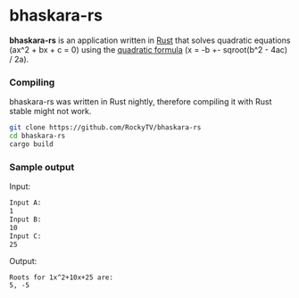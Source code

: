# bhaskara-rs
**bhaskara-rs** is an application written in [Rust][rust] that solves quadratic equations (ax^2 + bx + c = 0) using the [quadratic formula][formula] (x = -b +- sqroot(b^2 - 4ac) / 2a).

### Compiling
bhaskara-rs was written in Rust nightly, therefore compiling it with Rust stable might not work.
```bash
git clone https://github.com/RockyTV/bhaskara-rs
cd bhaskara-rs
cargo build
```

### Sample output
Input:
```bash
Input A:
1
Input B:
10
Input C:
25
```
Output:
```
Roots for 1x^2+10x+25 are:
5, -5
```

[rust]: https://rust-lang.org/
    [formula]: https://en.wikipedia.org/wiki/Quadratic_formula
